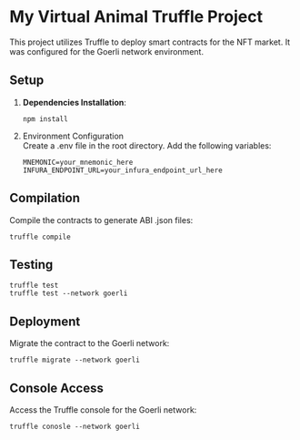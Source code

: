 # My Virtual Animal Truffle Project

This project utilizes Truffle to deploy smart contracts for the NFT market. It was configured for the Goerli network environment.

## Setup

1. **Dependencies Installation**:

   ```
   npm install
   ```

2. Environment Configuration <br/>
   Create a .env file in the root directory.
   Add the following variables:
   ```
   MNEMONIC=your_mnemonic_here
   INFURA_ENDPOINT_URL=your_infura_endpoint_url_here
   ```

## Compilation

Compile the contracts to generate ABI .json files:

```
truffle compile
```

## Testing

```
truffle test
truffle test --network goerli
```

## Deployment

Migrate the contract to the Goerli network:

```
truffle migrate --network goerli
```

## Console Access

Access the Truffle console for the Goerli network:

```
truffle conosle --network goerli
```
